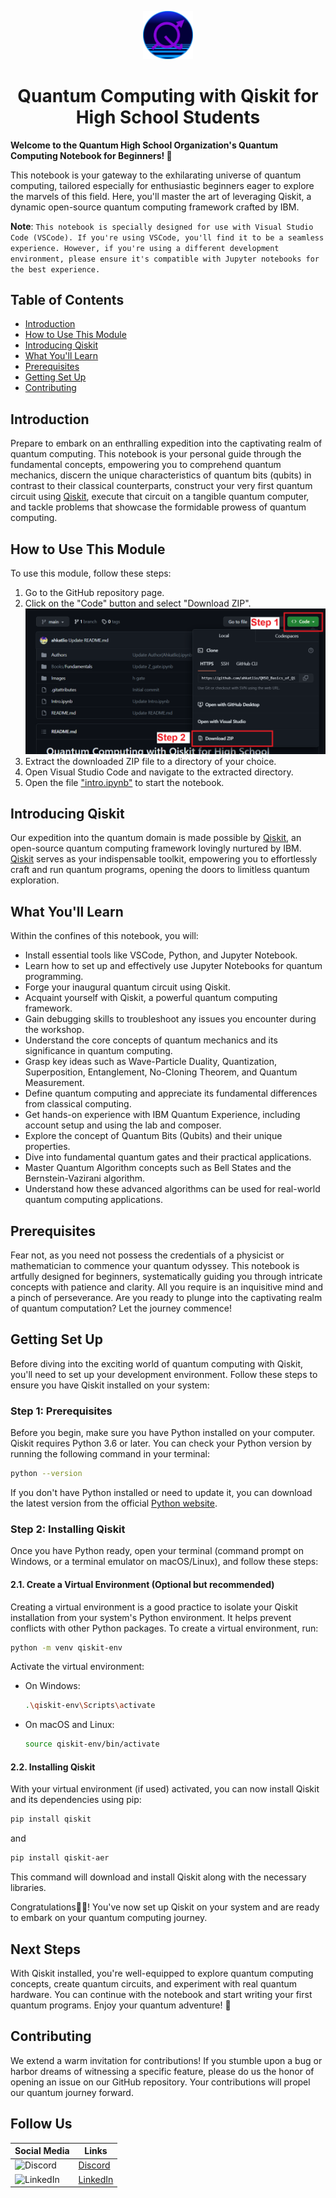 <p align="center">
  <img src="https://github.com/ahkatlio/QHSO_Basics_of_Qiskit/blob/main/Images/logo_round.png" alt="LOGO" width="80">
</p>

<h1 align="center">Quantum Computing with Qiskit for High School Students</h1>

**Welcome to the Quantum High School Organization's Quantum Computing Notebook for Beginners! 🚀**

This notebook is your gateway to the exhilarating universe of quantum computing, tailored especially for enthusiastic beginners eager to explore the marvels of this field. Here, you'll master the art of leveraging Qiskit, a dynamic open-source quantum computing framework crafted by IBM.

**Note**: `This notebook is specially designed for use with Visual Studio Code (VSCode). If you're using VSCode, you'll find it to be a seamless experience. However, if you're using a different development environment, please ensure it's compatible with Jupyter notebooks for the best experience.`

## Table of Contents

- [Introduction](#introduction)
- [How to Use This Module](#how-to-use-this-module)
- [Introducing Qiskit](#introducing-qiskit)
- [What You'll Learn](#what-youll-learn)
- [Prerequisites](#prerequisites)
- [Getting Set Up](#getting-set-up)
- [Contributing](#contributing)

## Introduction

Prepare to embark on an enthralling expedition into the captivating realm of quantum computing. This notebook is your personal guide through the fundamental concepts, empowering you to comprehend quantum mechanics, discern the unique characteristics of quantum bits (qubits) in contrast to their classical counterparts, construct your very first quantum circuit using [Qiskit](https://qiskit.org/), execute that circuit on a tangible quantum computer, and tackle problems that showcase the formidable prowess of quantum computing.

## How to Use This Module

To use this module, follow these steps:

1. Go to the GitHub repository page.
2. Click on the "Code" button and select "Download ZIP".
![Download ZIP](https://github.com/ahkatlio/QHSO_Basics_of_Qiskit/blob/main/Images/HowToDownload.png)
3. Extract the downloaded ZIP file to a directory of your choice.
4. Open Visual Studio Code and navigate to the extracted directory.
5. Open the file ["intro.ipynb"](https://github.com/ahkatlio/QHSO_Basics_of_Qiskit/blob/main/Intro.ipynb) to start the notebook.

## Introducing Qiskit

Our expedition into the quantum domain is made possible by [Qiskit](https://qiskit.org/), an open-source quantum computing framework lovingly nurtured by IBM. [Qiskit](https://qiskit.org/) serves as your indispensable toolkit, empowering you to effortlessly craft and run quantum programs, opening the doors to limitless quantum exploration.

## What You'll Learn

Within the confines of this notebook, you will:

- Install essential tools like VSCode, Python, and Jupyter Notebook.
- Learn how to set up and effectively use Jupyter Notebooks for quantum programming.
- Forge your inaugural quantum circuit using Qiskit.
- Acquaint yourself with Qiskit, a powerful quantum computing framework.
- Gain debugging skills to troubleshoot any issues you encounter during the workshop.
- Understand the core concepts of quantum mechanics and its significance in quantum computing.
- Grasp key ideas such as Wave-Particle Duality, Quantization, Superposition, Entanglement, No-Cloning Theorem, and Quantum Measurement.
- Define quantum computing and appreciate its fundamental differences from classical computing.
- Get hands-on experience with IBM Quantum Experience, including account setup and using the lab and composer.
- Explore the concept of Quantum Bits (Qubits) and their unique properties.
- Dive into fundamental quantum gates and their practical applications.
- Master Quantum Algorithm concepts such as Bell States and the Bernstein-Vazirani algorithm.
- Understand how these advanced algorithms can be used for real-world quantum computing applications.

## Prerequisites

Fear not, as you need not possess the credentials of a physicist or mathematician to commence your quantum odyssey. This notebook is artfully designed for beginners, systematically guiding you through intricate concepts with patience and clarity. All you require is an inquisitive mind and a pinch of perseverance. Are you ready to plunge into the captivating realm of quantum computation? Let the journey commence!

## Getting Set Up

Before diving into the exciting world of quantum computing with Qiskit, you'll need to set up your development environment. Follow these steps to ensure you have Qiskit installed on your system:

### Step 1: Prerequisites

Before you begin, make sure you have Python installed on your computer. Qiskit requires Python 3.6 or later. You can check your Python version by running the following command in your terminal:

```bash
python --version
```

If you don't have Python installed or need to update it, you can download the latest version from the official [Python website](https://www.python.org/downloads/).

### Step 2: Installing Qiskit

Once you have Python ready, open your terminal (command prompt on Windows, or a terminal emulator on macOS/Linux), and follow these steps:

#### 2.1. Create a Virtual Environment (Optional but recommended)

Creating a virtual environment is a good practice to isolate your Qiskit installation from your system's Python environment. It helps prevent conflicts with other Python packages. To create a virtual environment, run:

```bash
python -m venv qiskit-env
```

Activate the virtual environment:

- On Windows:
  ```bash
  .\qiskit-env\Scripts\activate
  ```

- On macOS and Linux:
  ```bash
  source qiskit-env/bin/activate
  ```

#### 2.2. Installing Qiskit

With your virtual environment (if used) activated, you can now install Qiskit and its dependencies using pip:

```bash
pip install qiskit
```
and

```bash
pip install qiskit-aer
```

This command will download and install Qiskit along with the necessary libraries.

Congratulations🎉🎊! You've now set up Qiskit on your system and are ready to embark on your quantum computing journey.

## Next Steps

With Qiskit installed, you're well-equipped to explore quantum computing concepts, create quantum circuits, and experiment with real quantum hardware. You can continue with the notebook and start writing your first quantum programs. Enjoy your quantum adventure! 🌌

## Contributing

We extend a warm invitation for contributions! If you stumble upon a bug or harbor dreams of witnessing a specific feature, please do us the honor of opening an issue on our GitHub repository. Your contributions will propel our quantum journey forward.

## Follow Us

<div align="center">

  | Social Media | Links |
  |--------------|-------|
  | ![Discord](https://img.icons8.com/color/48/000000/discord-logo.png) | [Discord](https://discord.gg/73qqu6GUBV) |
  | ![LinkedIn](https://img.icons8.com/color/48/000000/linkedin.png) | [LinkedIn](https://www.linkedin.com/company/quantum-high-school-organization/) |

</div>